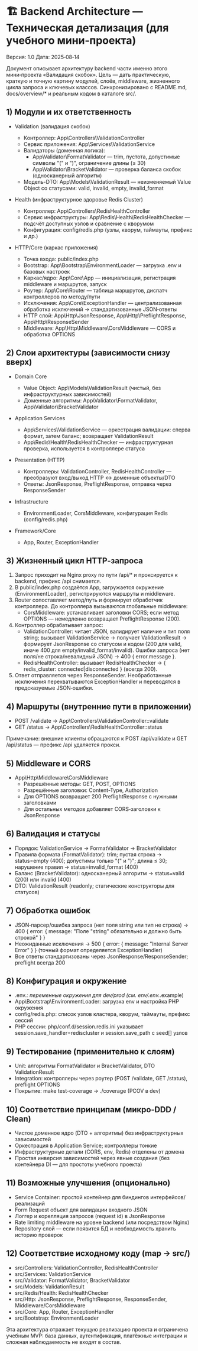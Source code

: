 # 🏗️ Backend Architecture — Техническая детализация (для учебного мини‑проекта)

Версия: 1.0
Дата: 2025‑08‑14

Документ описывает архитектуру backend части именно этого мини‑проекта «Валидация скобок». Цель — дать практическую, краткую и точную картину модулей, слоёв, middleware, жизненного цикла запроса и ключевых классов. Синхронизировано с README.md, docs/overview/* и реальным кодом в каталоге src/.

## 1) Модули и их ответственность

- Validation (валидация скобок)
  - Контроллер: App\Controllers\ValidationController
  - Сервис приложения: App\Services\ValidationService
  - Валидаторы (доменная логика):
    - App\Validator\FormatValidator — trim, пустота, допустимые символы "(" и ")", ограничение длины (≤ 30)
    - App\Validator\BracketValidator — проверка баланса скобок (односканерный алгоритм)
  - Модель-DTO: App\Models\ValidationResult — неизменяемый Value Object со статусами: valid, invalid, empty, invalid_format

- Health (инфраструктурное здоровье Redis Cluster)
  - Контроллер: App\Controllers\RedisHealthController
  - Сервис инфраструктуры: App\Redis\Health\RedisHealthChecker — подсчёт доступных узлов и сравнение с кворумом
  - Конфигурация: config/redis.php (узлы, кворум, таймауты, префикс и др.)

- HTTP/Core (каркас приложения)
  - Точка входа: public/index.php
  - Bootstrap: App\Bootstrap\EnvironmentLoader — загрузка .env и базовых настроек
  - Каркас/ядро: App\Core\App — инициализация, регистрация middleware и маршрутов, запуск
  - Роутер: App\Core\Router — таблица маршрутов, диспатч контроллеров по методу/пути
  - Исключения: App\Core\ExceptionHandler — централизованная обработка исключений → стандартизованные JSON‑ответы
  - HTTP слой: App\Http\JsonResponse, App\Http\PreflightResponse, App\Http\ResponseSender
  - Middleware: App\Http\Middleware\CorsMiddleware — CORS и обработка OPTIONS

## 2) Слои архитектуры (зависимости снизу вверх)

- Domain Core
  - Value Object: App\Models\ValidationResult (чистый, без инфраструктурных зависимостей)
  - Доменные алгоритмы: App\Validator\FormatValidator, App\Validator\BracketValidator

- Application Services
  - App\Services\ValidationService — оркестрация валидации: сперва формат, затем баланс; возвращает ValidationResult
  - App\Redis\Health\RedisHealthChecker — инфраструктурная проверка, используется в контроллере статуса

- Presentation (HTTP)
  - Контроллеры: ValidationController, RedisHealthController — преобразуют вход/выход HTTP ↔ доменные объекты/DTO
  - Ответы: JsonResponse, PreflightResponse, отправка через ResponseSender

- Infrastructure
  - EnvironmentLoader, CorsMiddleware, конфигурация Redis (config/redis.php)

- Framework/Core
  - App, Router, ExceptionHandler

## 3) Жизненный цикл HTTP‑запроса

1. Запрос приходит на Nginx proxy по пути /api/* и проксируется к backend, префикс /api снимается.
2. В public/index.php создаётся App, загружается окружение (EnvironmentLoader), регистрируются маршруты и middleware.
3. Router сопоставляет метод/путь и формирует обработчик контроллера. До контроллера вызываются глобальные middleware:
   - CorsMiddleware: устанавливает заголовки CORS; если метод OPTIONS — немедленно возвращает PreflightResponse (200).
4. Контроллер обрабатывает запрос:
   - ValidationController: читает JSON, валидирует наличие и тип поля string; вызывает ValidationService → получает ValidationResult → формирует JsonResponse со статусом и кодом (200 для valid, иначе 400 для empty/invalid_format/invalid). Ошибки запроса (нет поля/не строка/невалидный JSON) → 400 { error.message }.
   - RedisHealthController: вызывает RedisHealthChecker → { redis_cluster: connected|disconnected } (всегда 200).
5. Ответ отправляется через ResponseSender. Необработанные исключения перехватываются ExceptionHandler и переводятся в предсказуемые JSON‑ошибки.

## 4) Маршруты (внутренние пути в приложении)

- POST /validate → App\Controllers\ValidationController::validate
- GET  /status   → App\Controllers\RedisHealthController::status

Примечание: внешние клиенты обращаются к POST /api/validate и GET /api/status — префикс /api удаляется прокси.

## 5) Middleware и CORS

- App\Http\Middleware\CorsMiddleware
  - Разрешённые методы: GET, POST, OPTIONS
  - Разрешённые заголовки: Content-Type, Authorization
  - Для OPTIONS возвращает 200 PreflightResponse с нужными заголовками
  - Для остальных методов добавляет CORS‑заголовки к JsonResponse

## 6) Валидация и статусы

- Порядок: ValidationService → FormatValidator → BracketValidator
- Правила формата (FormatValidator): trim; пустая строка → status=empty (400);
  допустимы только "(" и ")"; длина ≤ 30; нарушение правил → status=invalid_format (400)
- Баланс (BracketValidator): односканерный алгоритм → status=valid (200) или invalid (400)
- DTO: ValidationResult (readonly; статические конструкторы для статусов)

## 7) Обработка ошибок

- JSON‑парсер/ошибка запроса (нет поля string или тип не строка) → 400 { error: { message: "Поле \"string\" обязательно и должно быть строкой" } }
- Неожиданные исключения → 500 { error: { message: "Internal Server Error" } } (точный формат определяется ExceptionHandler)
- Все ответы стандартизованы через JsonResponse/ResponseSender; preflight всегда 200

## 8) Конфигурация и окружение

- .env.*: переменные окружения для dev/prod (см. env/.env.*.example)
- App\Bootstrap\EnvironmentLoader: загрузка env и настройка PHP окружения
- config/redis.php: список узлов кластера, кворум, таймауты, префикс сессий
- PHP сессии: php/conf.d/session.redis.ini указывает session.save_handler=rediscluster и session.save_path с seed[] узлов

## 9) Тестирование (применительно к слоям)

- Unit: алгоритмы FormatValidator и BracketValidator, DTO ValidationResult
- Integration: контроллеры через роутер (POST /validate, GET /status), preflight OPTIONS
- Покрытие: make test-coverage → ./coverage (PCOV в dev)

## 10) Соответствие принципам (микро‑DDD / Clean)

- Чистое доменное ядро (DTO + алгоритмы) без инфраструктурных зависимостей
- Оркестрация в Application Service; контроллеры тонкие
- Инфраструктурные детали (CORS, env, Redis) отделены от домена
- Простая инверсия зависимостей через явные создания (без контейнера DI — для простоты учебного проекта)

## 11) Возможные улучшения (опционально)

- Service Container: простой контейнер для биндингов интерфейсов/реализаций
- Form Request объект для валидации входного JSON
- Логгер и корелляция запросов (request id) в JsonResponse
- Rate limiting middleware на уровне backend (или посредством Nginx)
- Repository слой — если появится БД и необходимость хранить историю проверок

## 12) Соответствие исходному коду (map → src/)

- src/Controllers: ValidationController, RedisHealthController
- src/Services: ValidationService
- src/Validator: FormatValidator, BracketValidator
- src/Models: ValidationResult
- src/Redis/Health: RedisHealthChecker
- src/Http: JsonResponse, PreflightResponse, ResponseSender, Middleware/CorsMiddleware
- src/Core: App, Router, ExceptionHandler
- src/Bootstrap: EnvironmentLoader

Эта архитектура отражает текущую реализацию проекта и ограничена учебным MVP: база данных, аутентификация, платёжные интеграции и сложная наблюдаемость не входят в состав.